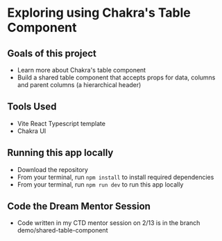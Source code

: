 # Exploring using Chakra's Table Component

## Goals of this project

- Learn more about Chakra's table component
- Build a shared table component that accepts props for data, columns and parent columns (a hierarchical header)

## Tools Used

- Vite React Typescript template
- Chakra UI

## Running this app locally

- Download the repository
- From your terminal, run `npm install` to install required dependencies
- From your terminal, run `npm run dev` to run this app locally

## Code the Dream Mentor Session

- Code written in my CTD mentor session on 2/13 is in the branch demo/shared-table-component
